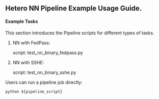 ## Hetero NN Pipeline Example Usage Guide.

#### Example Tasks

This section introduces the Pipeline scripts for different types of tasks.

1. NN with FedPass:

   script: test_nn_binary_fedpass.py

2. NN with SSHE:

   script: test_nn_binary_sshe.py

Users can run a pipeline job directly:

    python ${pipeline_script}